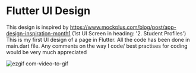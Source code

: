# Flutter UI Design
This design is inspired by https://www.mockplus.com/blog/post/app-design-inspiration-month1 (1st UI Screen in heading: '2. Student Profiles')
This is my first UI design of a page in Flutter.
All the code has been done in main.dart file. Any comments on the way I code/ best practises for coding would be very much appreciated

![ezgif com-video-to-gif](https://user-images.githubusercontent.com/54104668/71524926-65e5a680-28f1-11ea-82b3-36dd684ae778.gif)
